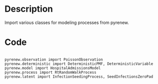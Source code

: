 # Description
Import various classes for modeling processes from pyrenew.

# Code
```

pyrenew.observation import PoissonObservation
pyrenew.deterministic import DeterministicPMF, DeterministicVariable
pyrenew.model import HospitalAdmissionsModel
pyrenew.process import RtRandomWalkProcess
pyrenew.latent import InfectionSeedingProcess, SeedInfectionsZeroPad

```
